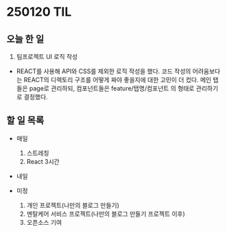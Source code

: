 # 250120 TIL
## 오늘 한 일
1. 팀프로젝트 UI 로직 작성
- REACT를 사용해 API와 CSS를 제외한 로직 작성을 했다. 코드 작성의 어려움보다는 REACT의 디렉토리 구조를 어떻게 짜야 좋을지에 대한 고민이 더 컸다. 메인 탭들은 page로 관리하되, 컴포넌트들은 feature/탭명/컴포넌트 의 형태로 관리하기로 결정했다.


## 할 일 목록
  - 매일
    1. 스트레칭
    2. React 3시간

  - 내일


  - 미정
    1. 개인 프로젝트(나만의 블로그 만들기)
    2. 멘탈케어 서비스 프로젝트(나만의 블로그 만들기 프로젝트 이후)
    3. 오픈소스 기여